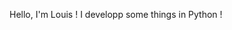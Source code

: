 Hello, I'm Louis !
I developp some things in Python !
<!---
louislbrde/louislbrde is a ✨ special ✨ repository because its `README.md` (this file) appears on your GitHub profile.
You can click the Preview link to take a look at your changes.
--->

